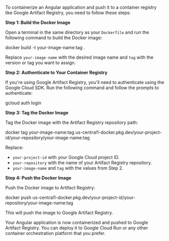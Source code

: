 To containerize an Angular application and push it to a container registry like Google Artifact Registry, you need to follow these steps:


**Step 1: Build the Docker Image**

Open a terminal in the same directory as your `Dockerfile` and run the following command to build the Docker image:

docker build -t your-image-name:tag .

Replace `your-image-name` with the desired image name and `tag` with the version or tag you want to assign.

**Step 2: Authenticate to Your Container Registry**

If you're using Google Artifact Registry, you'll need to authenticate using the Google Cloud SDK. Run the following command and follow the prompts to authenticate:

gcloud auth login

**Step 3: Tag the Docker Image**

Tag the Docker image with the Artifact Registry repository path:

docker tag your-image-name:tag us-central1-docker.pkg.dev/your-project-id/your-repository/your-image-name:tag

Replace:
- `your-project-id` with your Google Cloud project ID.
- `your-repository` with the name of your Artifact Registry repository.
- `your-image-name` and `tag` with the values from Step 2.

**Step 4: Push the Docker Image**

Push the Docker image to Artifact Registry:

docker push us-central1-docker.pkg.dev/your-project-id/your-repository/your-image-name:tag

This will push the image to Google Artifact Registry.

Your Angular application is now containerized and pushed to Google Artifact Registry. You can deploy it to Google Cloud Run or any other container orchestration platform that you prefer.